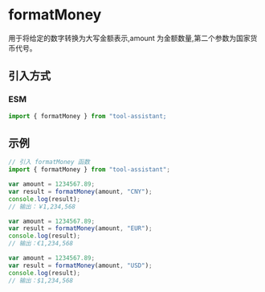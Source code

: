 # formatMoney

用于将给定的数字转换为大写金额表示,amount 为金额数量,第二个参数为国家货币代号。

## 引入方式

<!-- ### CJS

```javascript
const { formatMoney } = require("tool-assistant");
``` -->

### ESM

```javascript
import { formatMoney } from "tool-assistant;
```

## 示例

```javascript
// 引入 formatMoney 函数
import { formatMoney } from "tool-assistant";

var amount = 1234567.89;
var result = formatMoney(amount, "CNY");
console.log(result);
// 输出：￥1,234,568

var amount = 1234567.89;
var result = formatMoney(amount, "EUR");
console.log(result);
// 输出：€1,234,568

var amount = 1234567.89;
var result = formatMoney(amount, "USD");
console.log(result);
// 输出：$1,234,568
```
